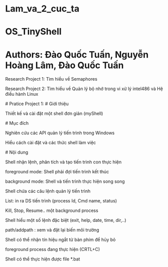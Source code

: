# Lam_va_2_cuc_ta
# OS_TinyShell 
# Authors: Đào Quốc Tuấn, Nguyễn Hoàng Lâm, Đào Quốc Tuấn
<p>Research Project 1: Tìm hiểu về Semaphores</p>
<p>Research Project 2: Tìm hiểu về Quản lý bộ nhớ trong vi xử lý intel486 và Hệ điều hành Linux</p>
# Pratice Project 1: 
# Giới thiệu 
<p>Thiết kế và cài đặt một shell đơn giản (myShell)</p>
# Mục đích
<p>Nghiên cứu các API quản lý tiến trình trong Windows</p>
<p>Hiểu cách cài đặt và các thức shell làm việc</p>
# Nội dung
<p>Shell nhận lệnh, phân tích và tạo tiến trình con thực hiện</p>
<p>    foreground mode: Shell phải đợi tiến trình kết thúc</p>
<p>    background mode: Shell và tiến trình thực hiện song song</p>
<p>Shell chứa các câu lệnh quản lý tiến trình</p>
<p>    List: in ra DS tiến trình (process Id, Cmd name, status)</p>
<p>    Kill, Stop, Resume.. một background process</p> 
<p>    Shell hiểu một số lệnh đặc biệt (exit, help, date, time, dir,..)</p>
<p>    path/addpath : xem và đặt lại biến môi trường</p>
<p>    Shell có thể nhận tín hiệu ngắt từ bàn phím để hủy bỏ</p>
<p>    foreground process đang thực hiện (CRTL+C)</p>
<p>    Shell có thể thực hiện được file *.bat</p>